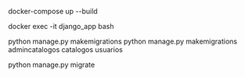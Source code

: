 docker-compose up --build

docker exec -it django_app bash

python manage.py makemigrations
python manage.py makemigrations admincatalogos catalogos usuarios

python manage.py migrate
